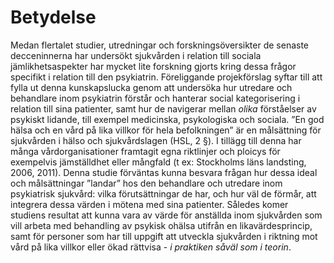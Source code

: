 # Betydelse

Medan flertalet studier, utredningar och forskningsöversikter de senaste decceninnerna har undersökt sjukvården i relation till sociala jämlikhetsaspekter har mycket lite forskning gjorts kring dessa frågor specifikt i relation till den psykiatrin. Föreliggande projekförslag syftar till att fylla ut denna kunskapslucka genom att undersöka hur utredare och behandlare inom psykiatrin förstår och hanterar social kategorisering i relation till sina patienter, samt hur de navigerar mellan *olika* förståelser av psykiskt lidande, till exempel medicinska, psykologiska och sociala.  ”En god hälsa och en vård på lika villkor för hela befolkningen” är en målsättning för sjukvården i hälso och sjukvårdslagen (HSL, 2 §). I tillägg till denna har många vårdorganisationer framtagit egna riktlinjer och ploicys för exempelvis jämställdhet eller mångfald (t ex: Stockholms läns landsting, 2006, 2011). Denna studie förväntas kunna besvara frågan hur dessa ideal och målsättningar ”landar” hos den behandlare och utredare inom psykiatrisk sjukvård: vilka förutsättningar de har, och hur väl de förmår, att integrera dessa värden i mötena med sina patienter. Således komer studiens resultat att kunna vara av värde för anställda inom sjukvården som vill arbeta med behandling av psykisk ohälsa utifrån en likavärdesprincip, samt för personer som har till uppgift att utveckla sjukvården i riktning mot vård på lika villkor eller ökad rättvisa - *i praktiken såväl som i teorin*.